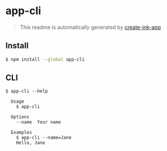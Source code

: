 # app-cli

> This readme is automatically generated by [create-ink-app](https://github.com/vadimdemedes/create-ink-app)

## Install

```bash
$ npm install --global app-cli
```

## CLI

```
$ app-cli --help

  Usage
    $ app-cli

  Options
    --name  Your name

  Examples
    $ app-cli --name=Jane
    Hello, Jane
```

